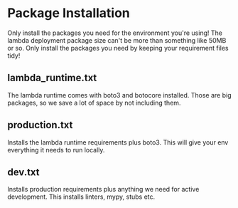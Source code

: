 
# Package Installation

Only install the packages you need for the environment you're using!
The lambda deployment package size can't be more than something like 50MB or so.
Only install the packages you need by keeping your requirement files tidy!

## lambda_runtime.txt

The lambda runtime comes with boto3 and botocore installed.
Those are big packages, so we save a lot of space by not including them.

## production.txt

Installs the lambda runtime requirements plus boto3.
This will give your env everything it needs to run locally.

## dev.txt

Installs production requirements plus anything we need for active development.
This installs linters, mypy, stubs etc.
